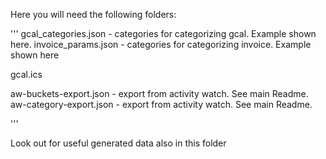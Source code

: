 Here you will need the following folders:

'''
gcal_categories.json - categories for categorizing gcal. Example shown here.
invoice_params.json  - categories for categorizing invoice. Example shown here

gcal.ics


aw-buckets-export.json - export from activity watch. See main Readme.
aw-category-export.json - export from activity watch. See main Readme.

'''

Look out for useful generated data also in this folder
